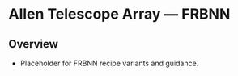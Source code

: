 # Allen Telescope Array — FRBNN

## Overview

- Placeholder for FRBNN recipe variants and guidance.
